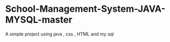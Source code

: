 # School-Management-System-JAVA-MYSQL-master
 A simple project using java  , css , HTML and my sql  
